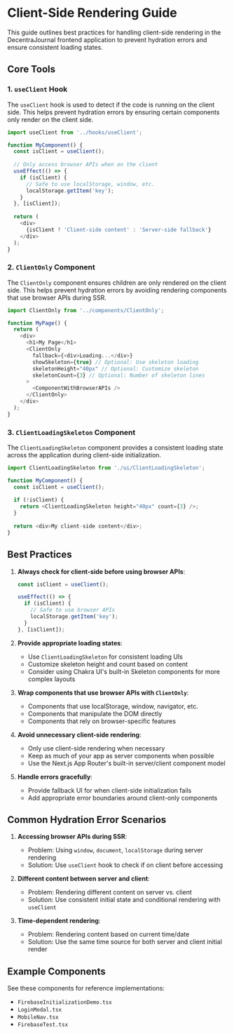 # Client-Side Rendering Guide

This guide outlines best practices for handling client-side rendering in the DecentraJournal frontend application to prevent hydration errors and ensure consistent loading states.

## Core Tools

### 1. `useClient` Hook

The `useClient` hook is used to detect if the code is running on the client side. This helps prevent hydration errors by ensuring certain components only render on the client side.

```typescript
import useClient from '../hooks/useClient';

function MyComponent() {
  const isClient = useClient();
  
  // Only access browser APIs when on the client
  useEffect(() => {
    if (isClient) {
      // Safe to use localStorage, window, etc.
      localStorage.getItem('key');
    }
  }, [isClient]);
  
  return (
    <div>
      {isClient ? 'Client-side content' : 'Server-side fallback'}
    </div>
  );
}
```

### 2. `ClientOnly` Component

The `ClientOnly` component ensures children are only rendered on the client side. This helps prevent hydration errors by avoiding rendering components that use browser APIs during SSR.

```typescript
import ClientOnly from '../components/ClientOnly';

function MyPage() {
  return (
    <div>
      <h1>My Page</h1>
      <ClientOnly 
        fallback={<div>Loading...</div>}
        showSkeleton={true} // Optional: Use skeleton loading
        skeletonHeight="40px" // Optional: Customize skeleton
        skeletonCount={3} // Optional: Number of skeleton lines
      >
        <ComponentWithBrowserAPIs />
      </ClientOnly>
    </div>
  );
}
```

### 3. `ClientLoadingSkeleton` Component

The `ClientLoadingSkeleton` component provides a consistent loading state across the application during client-side initialization.

```typescript
import ClientLoadingSkeleton from './ui/ClientLoadingSkeleton';

function MyComponent() {
  const isClient = useClient();
  
  if (!isClient) {
    return <ClientLoadingSkeleton height="40px" count={3} />;
  }
  
  return <div>My client-side content</div>;
}
```

## Best Practices

1. **Always check for client-side before using browser APIs**:
   ```typescript
   const isClient = useClient();
   
   useEffect(() => {
     if (isClient) {
       // Safe to use browser APIs
       localStorage.getItem('key');
     }
   }, [isClient]);
   ```

2. **Provide appropriate loading states**:
   - Use `ClientLoadingSkeleton` for consistent loading UIs
   - Customize skeleton height and count based on content
   - Consider using Chakra UI's built-in Skeleton components for more complex layouts

3. **Wrap components that use browser APIs with `ClientOnly`**:
   - Components that use localStorage, window, navigator, etc.
   - Components that manipulate the DOM directly
   - Components that rely on browser-specific features

4. **Avoid unnecessary client-side rendering**:
   - Only use client-side rendering when necessary
   - Keep as much of your app as server components when possible
   - Use the Next.js App Router's built-in server/client component model

5. **Handle errors gracefully**:
   - Provide fallback UI for when client-side initialization fails
   - Add appropriate error boundaries around client-only components

## Common Hydration Error Scenarios

1. **Accessing browser APIs during SSR**:
   - Problem: Using `window`, `document`, `localStorage` during server rendering
   - Solution: Use `useClient` hook to check if on client before accessing

2. **Different content between server and client**:
   - Problem: Rendering different content on server vs. client
   - Solution: Use consistent initial state and conditional rendering with `useClient`

3. **Time-dependent rendering**:
   - Problem: Rendering content based on current time/date
   - Solution: Use the same time source for both server and client initial render

## Example Components

See these components for reference implementations:
- `FirebaseInitializationDemo.tsx`
- `LoginModal.tsx`
- `MobileNav.tsx`
- `FirebaseTest.tsx`
